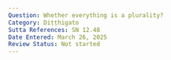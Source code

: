 ```yaml
---
Question: Whether everything is a plurality?
Category: Diṭṭhigato
Sutta References: SN 12.48
Date Entered: March 26, 2025
Review Status: Not started
---
```

